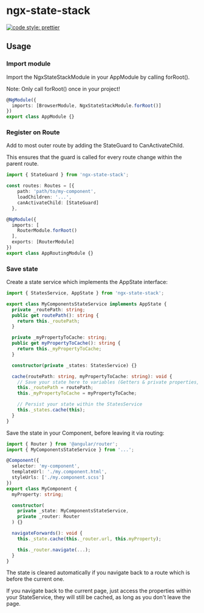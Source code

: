 # ngx-state-stack

[![code style: prettier](https://img.shields.io/badge/code_style-prettier-ff69b4.svg?style=flat-square)](https://github.com/prettier/prettier)

## Usage

### Import module

Import the NgxStateStackModule in your AppModule by calling forRoot().

Note: Only call forRoot() once in your project!

```typescript
@NgModule({
  imports: [BrowserModule, NgxStateStackModule.forRoot()]
})
export class AppModule {}
```

### Register on Route

Add to most outer route by adding the StateGuard to CanActivateChild.

This ensures that the guard is called for every route change within the parent route.

```typescript
import { StateGuard } from 'ngx-state-stack';

const routes: Routes = [{
    path: 'path/to/my-component',
    loadChildren: '...',
    canActivateChild: [StateGuard]
  },

@NgModule({
  imports: [
    RouterModule.forRoot()
  ],
  exports: [RouterModule]
})
export class AppRoutingModule {}
```

### Save state

Create a state service which implements the AppState interface:

```typescript
import { StatesService, AppState } from 'ngx-state-stack';

export class MyComponentsStateService implements AppState {
  private _routePath: string;
  public get routePath(): string {
    return this._routePath;
  }

  private _myPropertyToCache: string;
  public get myPropertyToCache(): string {
    return this._myPropertyToCache;
  }

  constructor(private _states: StatesService) {}

  cache(routePath: string, myPropertyToCache: string): void {
    // Save your state here to variables (Getters & private properties, or simply public properties). Make sure you set at least the current components route when calling cache()
    this._routePath = routePath;
    this._myPropertyToCache = myPropertyToCache;

    // Persist your state within the StatesService
    this._states.cache(this);
  }
}
```

Save the state in your Component, before leaving it via routing:

```typescript
import { Router } from '@angular/router';
import { MyComponentsStateService } from '...';

@Component({
  selector: 'my-component',
  templateUrl: './my.component.html',
  styleUrls: ['./my.component.scss']
})
export class MyComponent {
  myProperty: string;

  constructor(
    private _state: MyComponentsStateService,
    private _router: Router
  ) {}

  navigateForwards(): void {
    this._state.cache(this._router.url, this.myProperty);

    this._router.navigate(...);
  }
}
```

The state is cleared automatically if you navigate back to a route which is before the current one.

If you navigate back to the current page, just access the properties within your StateService, they will still be cached, as long as you don't leave the page.
